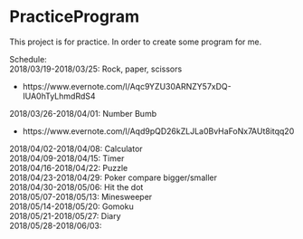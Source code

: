 # PracticeProgram

This project is for practice. In order to create some program for me.</br>

Schedule:</br>
2018/03/19-2018/03/25: Rock, paper, scissors</br>
<ul><li>https://www.evernote.com/l/Aqc9YZU30ARNZY57xDQ-IUA0hTyLhmdRdS4</li></ul>
2018/03/26-2018/04/01: Number Bumb</br>
<ul><li>https://www.evernote.com/l/Aqd9pQD26kZLJLa0BvHaFoNx7AUt8itqq20</li></ul>
2018/04/02-2018/04/08: Calculator</br>
2018/04/09-2018/04/15: Timer</br>
2018/04/16-2018/04/22: Puzzle</br>
2018/04/23-2018/04/29: Poker compare bigger/smaller</br>
2018/04/30-2018/05/06: Hit the dot</br>
2018/05/07-2018/05/13: Minesweeper</br>
2018/05/14-2018/05/20: Gomoku</br>
2018/05/21-2018/05/27: Diary</br>
2018/05/28-2018/06/03: </br>
</br>
